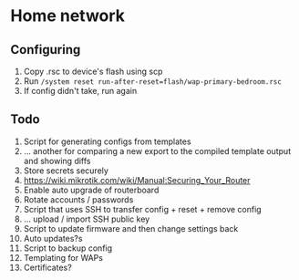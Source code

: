 # Home network

## Configuring

1. Copy .rsc to device's flash using scp
2. Run `/system reset run-after-reset=flash/wap-primary-bedroom.rsc`
3. If config didn't take, run again

## Todo

1. Script for generating configs from templates
2. ... another for comparing a new export to the compiled template output and showing diffs
3. Store secrets securely
4. https://wiki.mikrotik.com/wiki/Manual:Securing_Your_Router
5. Enable auto upgrade of routerboard
6. Rotate accounts / passwords
7. Script that uses SSH to transfer config + reset + remove config
8. ... upload / import SSH public key
9. Script to update firmware and then change settings back
10. Auto updates?s
11. Script to backup config
12. Templating for WAPs
13. Certificates?